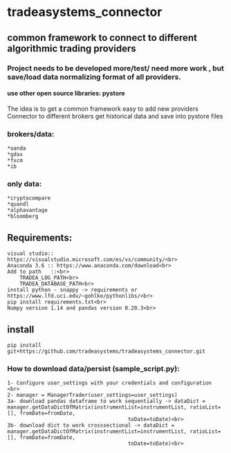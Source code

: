 # tradeasystems_connector <br>
## common framework to  connect to different algorithmic trading providers
### Project needs to be developed more/test/ need more work , but save/load data normalizing format of all providers.
#### use other open source libraries: pystore 
The idea is to get a common framework easy to add new providers<br>
Connector to different brokers
get historical data and save into pystore files


### brokers/data:<br>
    *oanda
    *gdax
    *fxcm
    *ib

### only data:<br>
    *cryptocompare
    *quandl
    *alphavantage
    *bloomberg
## Requirements:
	visual studio:: https://visualstudio.microsoft.com/es/vs/community/<br>
	Anaconda 3.6 :: https://www.anaconda.com/download<br>
	Add to path   ::<br>
	    TRADEA_LOG_PATH<br>
	    TRADEA_DATABASE_PATH<br>
	install python - snappy -> requirements or https://www.lfd.uci.edu/~gohlke/pythonlibs/<br>
	pip install requirements.txt<br>
	Numpy version 1.14 and pandas version 0.20.3<br>
## install 
    pip install git+https://github.com/tradeasystems/tradeasystems_connector.git
	
### How to download data/persist (sample_script.py):<br>
    1- Configure user_settings with your credentials and configuration <br>
    2- manager = ManagerTrader(user_settings=user_settings)
    3a- download pandas dataframe to work sequentially -> dataDict = manager.getDataDictOfMatrix(instrumentList=instrumentList, ratioList=[], fromDate=fromDate,
                                           toDate=toDate)<br>
    3b- download dict to work crosssectional -> dataDict = manager.getDataDictOfMatrix(instrumentList=instrumentList, ratioList=[], fromDate=fromDate,
                                           toDate=toDate)<br>

